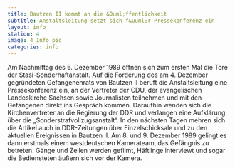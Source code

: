 ```yaml
---
title: Bautzen II kommt an die &Ouml;ffentlichkeit
subtitle: Anstaltsleitung setzt sich f&uuml;r Pressekonferenz ein
layout: info
station: 4
image: 4_Info_pic
categories: info
--- 
```

Am Nachmittag des 6. Dezember 1989 &ouml;ffnen sich zum ersten Mal die Tore der Stasi-Sonderhaftanstalt. Auf die Forderung des am 4. Dezember gegr&uuml;ndeten Gefangenenrats von Bautzen II beruft die Anstaltsleitung eine Pressekonferenz ein, an der Vertreter der CDU, der evangelischen Landeskirche Sachsen sowie Journalisten teilnehmen und mit den Gefangenen direkt ins Gespr&auml;ch kommen. Daraufhin wenden sich die Kirchenvertreter an die Regierung der DDR und verlangen eine Aufkl&auml;rung &uuml;ber die &bdquo;Sonderstrafvollzugsanstalt&ldquo;. In den n&auml;chsten Tagen mehren sich die Artikel auch in DDR-Zeitungen &uuml;ber Einzelschicksale und zu den aktuellen Ereignissen in Bautzen II. Am 8. und 9. Dezember 1989 gelingt es dann erstmals einem westdeutschen Kamerateam, das Gef&auml;ngnis zu betreten. G&auml;nge und Zellen werden gefilmt, H&auml;ftlinge interviewt und sogar die Bediensteten &auml;u&szlig;ern sich vor der Kamera. 
